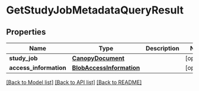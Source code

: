 # GetStudyJobMetadataQueryResult

## Properties
Name | Type | Description | Notes
------------ | ------------- | ------------- | -------------
**study_job** | [**CanopyDocument**](CanopyDocument.md) |  | [optional] 
**access_information** | [**BlobAccessInformation**](BlobAccessInformation.md) |  | [optional] 

[[Back to Model list]](../README.md#documentation-for-models) [[Back to API list]](../README.md#documentation-for-api-endpoints) [[Back to README]](../README.md)



